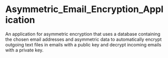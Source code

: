 # Asymmetric_Email_Encryption_Application

An application for asymmetric encryption that uses a database containing the chosen email addresses and asymmetric data to automatically encrypt outgoing text files in emails with a public key and decrypt incoming emails with a private key. 
